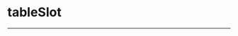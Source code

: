 # tableSlot
---

<zm-table-slot :columns="columns" :data="data">
    <template slot-scope="{row,index}" slot="name">
        <input type="text" v-model="editName" v-if="editIndex === index">
        <span v-else>{{row.name}}</span>
    </template>
    <template slot-scope="{row,index}" slot="age">
        <input type="text" v-model="editAge" v-if="editIndex === index">
        <span v-else>{{row.age}}</span>
    </template>
    <template slot-scope="{row,index}" slot="address">
            <input type="text" v-model="editAddress" v-if="editIndex === index">
            <span v-else>{{row.address}}</span>
        </template>
    <template slot-scope="{row,index}" slot="action">
        <div v-if="editIndex === index">
            <button @click="handleSave(index)">保存</button>
            <button @click="editIndex = -1">取消</button>
        </div>
        <div v-else>
            <button @click="handleEdit(row,index)">修改</button>
        </div>
    </template>
</zm-table-slot>
<script>
export default {
    data() {
        return {
            editName: '', 
            editAge: '', 
            editBirthday: '',
            editAddress: '',
            editIndex: -1,
            columns: [
                {title: '姓名',slot:'name'},
                {title: '年龄',slot:'age'},
                {title: '出生日期',slot:'birthday'},
                {title: '地址',slot:'address'},
                {title: '操作',slot:'action'}
            ],
            data: [
                {name:'王小明',age:18,birthday:'919526400000',address:'长沙'},
                {name:'王小明',age:18,birthday:'919526400000',address:'长沙'},
                {name:'王小明',age:18,birthday:'919526400000',address:'长沙'},
                {name:'王小明',age:18,birthday:'919526400000',address:'长沙'}
            ]
        }
    },
    methods: {
        handleSave(index) {
            this.data[index].name=this.editName;
            this.editIndex = -1;
        },
        handleEdit(row,index) {
            this.editName = row.name;
            this.editIndex = index;
        }
    }
}
</script>